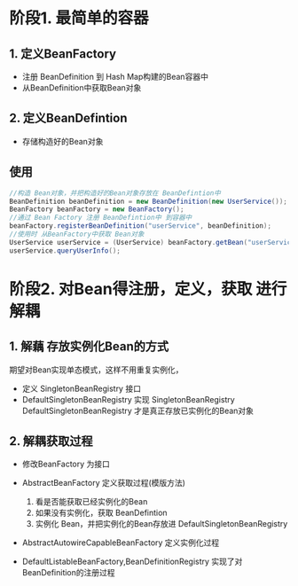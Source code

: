 
# 阶段1. 最简单的容器
## 1. 定义BeanFactory
- 注册 BeanDefinition 到 Hash Map构建的Bean容器中
- 从BeanDefinition中获取Bean对象
## 2. 定义BeanDefintion
- 存储构造好的Bean对象

## 使用
```java
//构造 Bean对象，并把构造好的Bean对象存放在 BeanDefintion中
BeanDefinition beanDefinition = new BeanDefinition(new UserService());  
BeanFactory beanFactory = new BeanFactory();  
//通过 Bean Factory 注册 BeanDefintion中 到容器中
beanFactory.registerBeanDefinition("userService", beanDefinition);
//使用时 从BeanFactory中获取 Bean对象
UserService userService = (UserService) beanFactory.getBean("userService");  
userService.queryUserInfo();
```

# 阶段2. 对Bean得注册，定义，获取 进行解耦
## 1. 解藕 存放实例化Bean的方式
期望对Bean实现单态模式，这样不用重复实例化，
- 定义 SingletonBeanRegistry 接口
- DefaultSingletonBeanRegistry 实现 SingletonBeanRegistry
DefaultSingletonBeanRegistry 才是真正存放已实例化的Bean对象


## 2. 解耦获取过程
- 修改BeanFactory 为接口
- AbstractBeanFactory 定义获取过程(模版方法)
	1. 看是否能获取已经实例化的Bean
	2. 如果没有实例化，获取 BeanDefintion
	3. 实例化 Bean，并把实例化的Bean存放进 DefaultSingletonBeanRegistry

- AbstractAutowireCapableBeanFactory 定义实例化过程

- DefaultListableBeanFactory,BeanDefinitionRegistry 实现了对BeanDefinition的注册过程